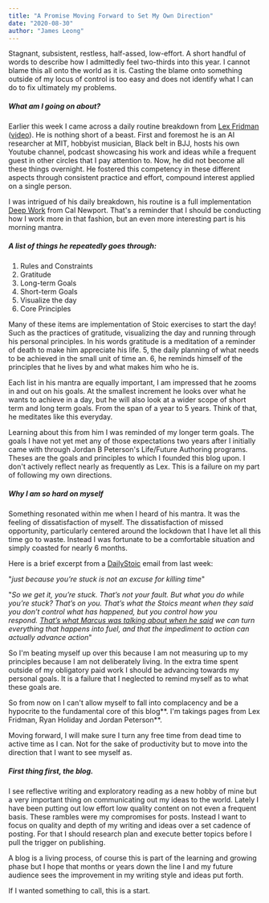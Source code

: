 ```yaml
---
title: "A Promise Moving Forward to Set My Own Direction"
date: "2020-08-30"
author: "James Leong"
---
```


Stagnant, subsistent, restless, half-assed, low-effort. A short handful of words to describe how I admittedly feel two-thirds into this year. I cannot blame this all onto the world as it is. Casting the blame onto something outside of my locus of control is too easy and does not identify what I can do to fix ultimately my problems.

##### What am I going on about?

Earlier this week I came across a daily routine breakdown from [Lex Fridman](https://lexfridman.com/) ([video](https://www.youtube.com/watch?v=0m3hGZvD-0s)). He is nothing short of a beast. First and foremost he is an AI researcher at MIT, hobbyist musician, Black belt in BJJ, hosts his own Youtube channel, podcast showcasing his work and ideas while a frequent guest in other circles that I pay attention to. Now, he did not become all these things overnight. He fostered this competency in these different aspects through consistent practice and effort, compound interest applied on a single person.

I was intrigued of his daily breakdown, his routine is a full implementation [Deep Work](https://pacedprogress.com/2020/02/deep-work-summary/) from Cal Newport. That's a reminder that I should be conducting how I work more in that fashion, but an even more interesting part is his morning mantra.

##### A list of things he repeatedly goes through:

1. Rules and Constraints
2. Gratitude
3. Long-term Goals
4. Short-term Goals
5. Visualize the day
6. Core Principles

Many of these items are implementation of Stoic exercises to start the day! Such as the practices of gratitude, visualizing the day and running through his personal principles. In his words gratitude is a meditation of a reminder of death to make him appreciate his life. 5, the daily planning of what needs to be achieved in the small unit of time an. 6, he reminds himself of the principles that he lives by and what makes him who he is.

Each list in his mantra are equally important, I am impressed that he zooms in and out on his goals. At the smallest increment he looks over what he wants to achieve in a day, but he will also look at a wider scope of short term and long term goals. From the span of a year to 5 years. Think of that, he meditates like this everyday.

Learning about this from him I was reminded of my longer term goals. The goals I have not yet met any of those expectations two years after I initially came with through Jordan B Peterson's Life/Future Authoring programs. Theses are the goals and principles to which I founded this blog upon. I don't actively reflect nearly as frequently as Lex. This is a failure on my part of following my own directions.

##### Why I am so hard on myself

Something resonated within me when I heard of his mantra. It was the feeling of dissatisfaction of myself. The dissatisfaction of missed opportunity, particularly centered around the lockdown that I have let all this time go to waste. Instead I was fortunate to be a comfortable situation and simply coasted for nearly 6 months.

Here is a brief excerpt from a [DailyStoic](https://dailystoic.com/) email from last week:

"_just because you’re stuck is not an excuse for killing time_"

"_So we get it, you’re stuck. That’s not your fault. But what you do while you’re stuck? That’s on you. That’s what the Stoics meant when they said you don’t control what has happened, but you control how you respond. [That’s what Marcus was talking about when he said](https://dailystoic.com/meditations-marcus-aurelius/?utm_source=convertkit&utm_medium=convertkit&utm_campaign=alive-time-or-dead-time) we can turn everything that happens into fuel, and that the impediment to action can actually advance action_"

So I'm beating myself up over this because I am not measuring up to my principles because I am not deliberately living. In the extra time spent outside of my obligatory paid work I should be advancing towards my personal goals. It is a failure that I neglected to remind myself as to what these goals are.

So from now on I can't allow myself to fall into complacency and be a hypocrite to the fundamental core of this blog**. I'm takings pages from Lex Fridman, Ryan Holiday and Jordan Peterson**.

Moving forward, I will make sure I turn any free time from dead time to active time as I can. Not for the sake of productivity but to move into the direction that I want to see myself as.

##### First thing first, the blog.

I see reflective writing and exploratory reading as a new hobby of mine but a very important thing on communicating out my ideas to the world. Lately I have been putting out low effort low quality content on not even a frequent basis. These rambles were my compromises for posts. Instead I want to focus on quality and depth of my writing and ideas over a set cadence of posting. For that I should research plan and execute better topics before I pull the trigger on publishing.

A blog is a living process, of course this is part of the learning and growing phase but I hope that months or years down the line I and my future audience sees the improvement in my writing style and ideas put forth.  
  
If I wanted something to call, this is a start.
